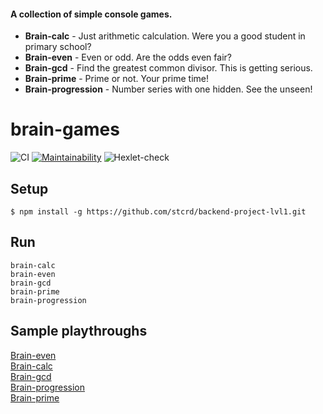 #### A collection of simple console games.
* **Brain-calc** - Just arithmetic calculation. Were you a good student in primary school?  
* **Brain-even** - Even or odd. Are the odds even fair?  
* **Brain-gcd** - Find the greatest common divisor. This is getting serious.  
* **Brain-prime** - Prime or not. Your prime time!  
* **Brain-progression** - Number series with one hidden. See the unseen!
##

# brain-games

![CI](https://github.com/stcrd/backend-project-lvl1/workflows/CI/badge.svg)
[![Maintainability](https://api.codeclimate.com/v1/badges/523cbd35eed2bdc5e82a/maintainability)](https://codeclimate.com/github/stcrd/backend-project-lvl1/maintainability)
![Hexlet-check](https://github.com/stcrd/backend-project-lvl1/workflows/hexlet-check/badge.svg)

## Setup

```
$ npm install -g https://github.com/stcrd/backend-project-lvl1.git
```

## Run
```
brain-calc  
brain-even  
brain-gcd  
brain-prime  
brain-progression
```

## Sample playthroughs
[Brain-even](https://asciinema.org/a/373084)  
[Brain-calc](https://asciinema.org/a/373416)  
[Brain-gcd](https://asciinema.org/a/373419)  
[Brain-progression](https://asciinema.org/a/373628)  
[Brain-prime](https://asciinema.org/a/373630)
##